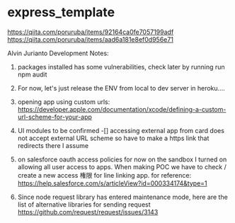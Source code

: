 # express_template

https://qiita.com/poruruba/items/92164ca0fe7057199adf<br>
https://qiita.com/poruruba/items/aad6a181e8ef0d956e71<br>


Alvin Jurianto Development Notes: 
1. packages installed has some vulnerabilities, check later by running run npm audit 

2. For now, let's just release the ENV from local to dev server in heroku.... 

3. opening app using custom urls:
https://developer.apple.com/documentation/xcode/defining-a-custom-url-scheme-for-your-app

4. UI modules to be confirmed
-[] accessing external app from card
does not accept external URL scheme so have to make a https link that redirects there I assume

5. on salesforce oauth access policies
for now on the sandbox I turned on allowing all user access to apps.
When making POC we have to check / create a new access 権限 for line linking app. 
for reference:
https://help.salesforce.com/s/articleView?id=000334174&type=1


6. Since node request library has entered maintenance mode, here are the list of alternative libraries for sending request
https://github.com/request/request/issues/3143